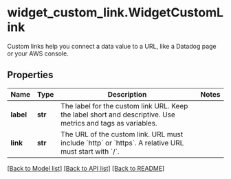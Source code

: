 # widget_custom_link.WidgetCustomLink

Custom links help you connect a data value to a URL, like a Datadog page or your AWS console.
## Properties
Name | Type | Description | Notes
------------ | ------------- | ------------- | -------------
**label** | **str** | The label for the custom link URL. Keep the label short and descriptive. Use metrics and tags as variables. | 
**link** | **str** | The URL of the custom link. URL must include &#x60;http&#x60; or &#x60;https&#x60;. A relative URL must start with &#x60;/&#x60;. | 

[[Back to Model list]](README.md#documentation-for-models) [[Back to API list]](README.md#documentation-for-api-endpoints) [[Back to README]](README.md)


